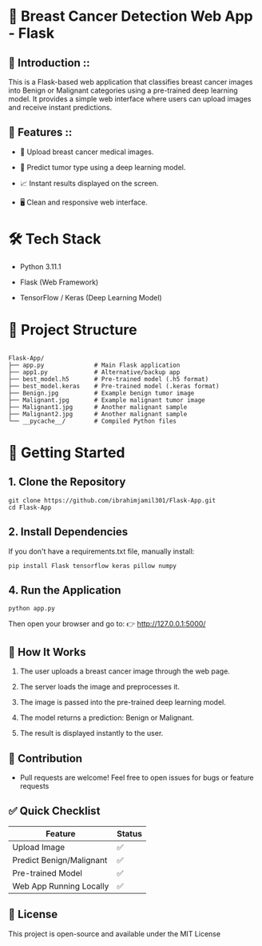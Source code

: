 # 🧬 Breast Cancer Detection Web App - Flask

## 📖 Introduction ::

This is a Flask-based web application that classifies breast cancer images into Benign or Malignant categories using a pre-trained deep learning model.
It provides a simple web interface where users can upload images and receive instant predictions.

## 🚀 Features ::

* 📂 Upload breast cancer medical images. 
 
* 🧠 Predict tumor type using a deep learning model.
 
* 📈 Instant results displayed on the screen.
 
* 🖥️ Clean and responsive web interface.

# 🛠️ Tech Stack

* Python 3.11.1

* Flask (Web Framework)

* TensorFlow / Keras (Deep Learning Model)

# 📂 Project Structure

```

Flask-App/
├── app.py              # Main Flask application
├── app1.py             # Alternative/backup app
├── best_model.h5       # Pre-trained model (.h5 format)
├── best_model.keras    # Pre-trained model (.keras format)
├── Benign.jpg          # Example benign tumor image
├── Malignant.jpg       # Example malignant tumor image
├── Malignant1.jpg      # Another malignant sample
├── Malignant2.jpg      # Another malignant sample
└── __pycache__/        # Compiled Python files

```

# 📲 Getting Started

## 1. Clone the Repository 

```
git clone https://github.com/ibrahimjamil301/Flask-App.git
cd Flask-App

```

## 2. Install Dependencies
If you don't have a requirements.txt file, manually install:

```
pip install Flask tensorflow keras pillow numpy

```

## 4. Run the Application

```
python app.py

```

Then open your browser and go to:
👉 http://127.0.0.1:5000/

## 🧩 How It Works

1. The user uploads a breast cancer image through the web page.

2. The server loads the image and preprocesses it.

3. The image is passed into the pre-trained deep learning model.

4. The model returns a prediction: Benign or Malignant.

5. The result is displayed instantly to the user.

## 🧠 Contribution

* Pull requests are welcome! Feel free to open issues for bugs or feature requests

## ✅ Quick Checklist

| Feature                                   | Status |
| ------------------------------------------| ------ |
| Upload Image                              | ✅     |
| Predict Benign/Malignant                  | ✅     |
| Pre-trained Model                         | ✅     |
| Web App Running Locally                   | ✅     |

## 📃 License

This project is open-source and available under the MIT License









